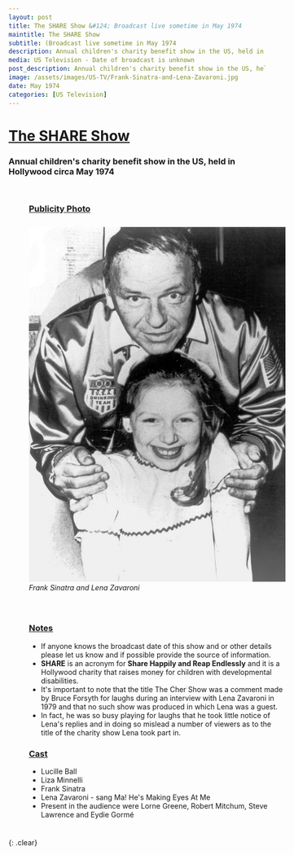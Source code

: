 ```yaml
---
layout: post
title: The SHARE Show &#124; Broadcast live sometime in May 1974
maintitle: The SHARE Show
subtitle: (Broadcast live sometime in May 1974
description: Annual children's charity benefit show in the US, held in Hollywood circa May 1974.
media: US Television - Date of broadcast is unknown
post_description: Annual children's charity benefit show in the US, held circa Hollywood during May 1974.
image: /assets/images/US-TV/Frank-Sinatra-and-Lena-Zavaroni.jpg
date: May 1974
categories: [US Television]
---
```


<h1 id="share-show"><a href="#share-show">The SHARE Show</a></h1>

### Annual children's charity benefit show in the US, held in Hollywood circa May 1974

<figure class="fig1">
<figcaption>
<h3 id="publicity-photo"><a href="#publicity-photo">Publicity Photo</a></h3>
</figcaption>
<a href="/assets/images/US-TV/Frank-Sinatra-and-Lena-Zavaroni.jpg"><img src="/assets/images/US-TV/Frank-Sinatra-and-Lena-Zavaroni.jpg" class="full-width zoom-in"></a>
<figcaption>
<cite>Frank Sinatra and Lena Zavaroni</cite>
</figcaption>
</figure>

<figure class="fig2">
<figcaption>
<h3 id="notes"><a href="#notes">Notes</a></h3>
<ul>
<li>If anyone knows the broadcast date of this show and or other details please let us know and if possible provide the source of information.</li>
<li><strong>SHARE</strong> is an acronym for <strong>Share Happily and Reap Endlessly</strong> and it is a Hollywood charity that raises money for children with developmental disabilities.</li>
<li>It's important to note that the title The Cher Show was a comment made by Bruce Forsyth for laughs during an interview with Lena Zavaroni in 1979 and that no such show was produced in which Lena was a guest.</li>
<li>In fact, he was so busy playing for laughs that he took little notice of Lena's replies and in doing so mislead a number of viewers as to the title of the charity show Lena took part in.</li>
</ul>
<h3 id="cast"><a href="#cast">Cast</a></h3>
<ul>
<li>Lucille Ball</li>
<li>Liza Minnelli</li>
<li>Frank Sinatra</li>
<li>Lena Zavaroni - sang Ma! He's Making Eyes At Me</li>
<li>Present in the audience were Lorne Greene, Robert Mitchum, Steve Lawrence and Eydie Gorm&#233;</li>
</ul>
</figcaption>
</figure>

<br />{: .clear}

<style>
.post-header {display: none;}

.dt-published {display: none;}

.fig1 {float:left; width:49%;}
figcaption {float:left; width:100%;}

.fig2 {float:right; width:49%;}
figcaption {float:left; width:100%;}

@media screen and (orientation:portrait) {
.fig1, .fig2 {float:left; width:100%;}
figcaption {float:left; width:100%; margin-bottom: 10px;}
}
</style>


